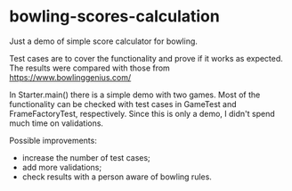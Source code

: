 # bowling-scores-calculation

Just a demo of simple score calculator for bowling.

Test cases are to cover the functionality and prove if it works as expected.
The results were compared with those from https://www.bowlinggenius.com/

In Starter.main() there is a simple demo with two games. Most of the functionality can be checked with test cases 
in GameTest and FrameFactoryTest, respectively.
Since this is only a demo, I didn't spend much time on validations. 

Possible improvements:
* increase the number of test cases;
* add more validations;
* check results with a person aware of bowling rules.